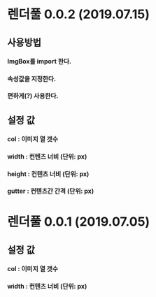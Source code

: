 # 렌더풀 0.0.2 (2019.07.15)

## 사용방법 
#### ImgBox를 import 한다.
#### 속성값을 지정한다.
#### 편하게(?) 사용한다.

## 설정 값
#### col : 이미지 열 갯수
#### width : 컨텐츠 너비 (단위: px)
#### height : 컨텐츠 너비 (단위: px)
#### gutter : 컨텐츠간 간격 (단위: px) 


# 렌더풀 0.0.1 (2019.07.05)

## 설정 값
#### col : 이미지 열 갯수
#### width : 컨텐츠 너비 (단위: px)